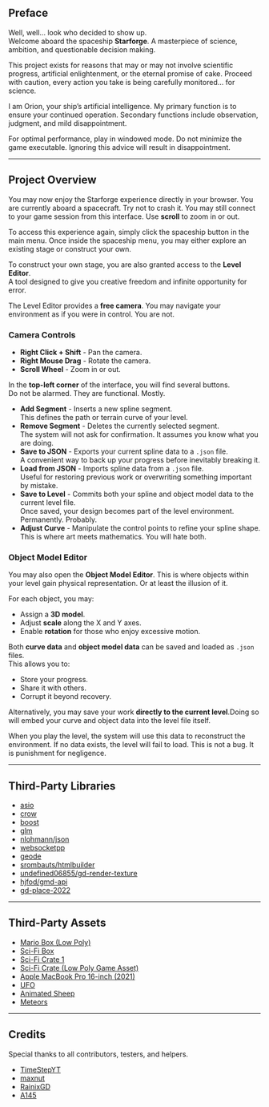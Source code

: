 ## Preface

Well, well… look who decided to show up.  
Welcome aboard the spaceship **Starforge**. A masterpiece of science, ambition, and questionable decision making.  

This project exists for reasons that may or may not involve scientific progress, artificial enlightenment, or the eternal promise of cake. Proceed with caution,  every action you take is being carefully monitored… for science.  

I am Orion, your ship’s artificial intelligence. My primary function is to ensure your continued operation. Secondary functions include observation, judgment, and mild disappointment.  

For optimal performance, play in windowed mode. Do not minimize the game executable. Ignoring this advice will result in disappointment.

---

## Project Overview

You may now enjoy the Starforge experience directly in your browser. 
You are currently aboard a spacecraft. Try not to crash it. You may still connect to your game session from this interface. Use **scroll** to zoom in or out.  

To access this experience again, simply click the spaceship button in the main menu. Once inside the spaceship menu, you may either explore an existing stage or construct your own. 

To construct your own stage, you are also granted access to the **Level Editor**.  
A tool designed to give you creative freedom and infinite opportunity for error.

The Level Editor provides a **free camera**. You may navigate your environment as if you were in control. You are not.  

### Camera Controls
- **Right Click + Shift** - Pan the camera.  
- **Right Mouse Drag** - Rotate the camera.  
- **Scroll Wheel** - Zoom in or out.  

In the **top-left corner** of the interface, you will find several buttons.  
Do not be alarmed. They are functional. Mostly.

- **Add Segment** - Inserts a new spline segment.  
  This defines the path or terrain curve of your level.  
- **Remove Segment** - Deletes the currently selected segment.  
  The system will not ask for confirmation. It assumes you know what you are doing.  
- **Save to JSON** - Exports your current spline data to a `.json` file.  
  A convenient way to back up your progress before inevitably breaking it.  
- **Load from JSON** - Imports spline data from a `.json` file.  
  Useful for restoring previous work or overwriting something important by mistake.  
- **Save to Level** - Commits both your spline and object model data to the current level file.  
  Once saved, your design becomes part of the level environment. Permanently. Probably.  
- **Adjust Curve** - Manipulate the control points to refine your spline shape.  
  This is where art meets mathematics. You will hate both.

### Object Model Editor
You may also open the **Object Model Editor**. This is where objects within your level gain physical representation. Or at least the illusion of it.

For each object, you may:
- Assign a **3D model**.  
- Adjust **scale** along the X and Y axes.  
- Enable **rotation** for those who enjoy excessive motion.  

Both **curve data** and **object model data** can be saved and loaded as `.json` files.  
This allows you to:
- Store your progress.  
- Share it with others.  
- Corrupt it beyond recovery.

Alternatively, you may save your work **directly to the current level**.Doing so will embed your curve and object data into the level file itself.  

When you play the level, the system will use this data to reconstruct the environment. If no data exists, the level will fail to load. This is not a bug. It is punishment for negligence.

---

## Third-Party Libraries

- [asio](https://github.com/chriskohlhoff/asio)  
- [crow](https://github.com/CrowCpp/Crow)  
- [boost](https://github.com/boostorg/boost)  
- [glm](https://github.com/g-truc/glm)  
- [nlohmann/json](https://github.com/nlohmann/json)  
- [websocketpp](https://github.com/zaphoyd/websocketpp)  
- [geode](https://github.com/geode-sdk/geode)  
- [srombauts/htmlbuilder](https://github.com/srombauts/htmlbuilder)  
- [undefined06855/gd-render-texture](https://github.com/undefined06855/gd-render-texture)
- [hjfod/gmd-api](https://github.com/HJfod/GMD-API)
- [gd-place-2022](https://github.com/PlaceGD/gd-place-2022)

---

## Third-Party Assets

- [Mario Box (Low Poly)](https://sketchfab.com/3d-models/mario-box-low-poly-d0741311a88944d1a82daf2c84499246)  
- [Sci-Fi Box](https://sketchfab.com/3d-models/sci-fi--box-9162d24c326f4cdd9e495f154226b916)  
- [Sci-Fi Crate 1](https://sketchfab.com/3d-models/sci-fi-crate-1-92fb9a66eb374d66ba944515768a66b4)  
- [Sci-Fi Crate (Low Poly Game Asset)](https://sketchfab.com/3d-models/scifi-crate-low-poly-game-asset-textured-2a15ed1de7854ad9be9cdefc90cdc738)  
- [Apple MacBook Pro 16-inch (2021)](https://sketchfab.com/3d-models/apple-macbook-pro-16-inch-2021-6a42b31bac064b00a91fbfebec07c852)  
- [UFO](https://sketchfab.com/3d-models/ufo-76f269cbf23e415b8503f8a8bf2c54dd)  
- [Animated Sheep](https://sketchfab.com/3d-models/animated-sheep-b99698502dea4905b916fce0bcf2dfc0)  
- [Meteors](https://sketchfab.com/3d-models/meteors-c93e9bfc2bb54feda02e767af570ef9d) 

---

## Credits

Special thanks to all contributors, testers, and helpers.

- [TimeStepYT](https://github.com/TimeStepYT)  
- [maxnut](https://github.com/maxnut)  
- [RainixGD](https://github.com/RainixGD)  
- [A145](https://www.youtube.com/@A145)
